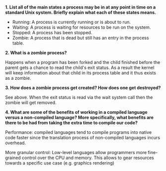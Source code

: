**1. List all of the main states a process may be in at any point in time on a standard Unix system. Briefly explain what each of these states means.**

- Running: A process is currently running or is about to run.
- Waiting: A process is waiting for resources to be run on the system.
- Stopped: A process has been stopped.
- Zombie: A process that is dead but still has an entry in the process table.

**2. What is a zombie process?**

Happens when a program has been forked and the child finished before the parent gets a chance to read the child's exit status. As a result the kernel will keep information about that child in its process table and it thus exists as a zombie. 

**3. How does a zombie process get created? How does one get destroyed?**

See above. When the exit status is read via the wait system call then the zombie will get removed.

**4. What are some of the benefits of working in a compiled language versus a non-compiled language? More specifically, what benefits are there to be had from taking the extra time to compile our code?**

Performance: compiled languages tend to compile programs into native code faster since the translation process of non-compiled languages incurs overhead.

More granular control: Low-level languages allow programmers more fine-grained control over the CPU and memory. This allows to gear resources towards a specific use case (e.g. graphics rendering)


